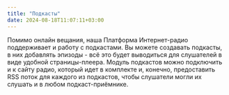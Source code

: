 ```yaml
---
title: "Подкасты"
date: 2024-08-18T11:07:11+03:00
---
```


Помимо онлайн вещания, наша Платформа Интернет-радио поддерживает и работу с подкастами. Вы можете создавать подкасты, в них добавлять эпизоды - всё это будет выводиться для слушателей в виде удобной страницы-плеера. Модуль подкастов можно подключить и к сайту радио, который идет в комплекте и, конечно, предоставить RSS поток для каждого из подкастов, чтобы слушатели могли их слушать и в любом подкаст-приёмнике.

